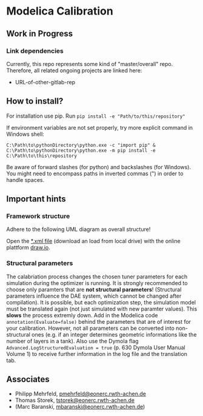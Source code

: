 # Modelica Calibration

## Work in Progress

### Link dependencies

Currently, this repo represents some kind of "master/overall" repo. Therefore, all related ongoing projects are linked here:

*  URL-of-other-gitlab-rep

## How to install?

For installation use pip. Run `pip install -e "Path/to/this/repository"`

If environment variables are not set properly, try more explicit command in Windows shell:

`C:\Path\to\pythonDirectory\python.exe -c "import pip" & C:\Path\to\pythonDirectory\python.exe -m pip install -e C:\Path\to\this\repository`

Be aware of forward slashes (for python) and backslashes (for Windows). You might need to encompass paths in inverted commas (") in order to handle spaces.


## Important hints

### Framework structure
Adhere to the following UML diagram as overall structure!

Open the [*.xml file](https://git.rwth-aachen.de/EBC/EBC_intern/modelica-calibration/blob/master/img/Calibration_Framework_EBC.xml) (download an load from local drive) with the online plattform [draw.io](draw.io).


### Structural parameters
The calabriation process changes the chosen tuner parameters for each simulation during the optimizer is running. It is strongly recommended to choose 
only paramters that are __not structural parameters__! (Structural parameters influence the DAE system, which cannot be changed after compilation). 
It is possible, but each optimization step, the simulation model must be translated again (not just simulated with new paramter values). 
This __slows__ the process extremly down. Add in the Modelica code `annotation(Evaluate=false)` behind the parameters that are of interest for your calibration. 
However, not all parameters can be converted into non-structural ones (e.g. if an integer determines geometric informations like the number of layers in a tank). 
Also use the Dymola flag `Advanced.LogStructuredEvaluation = true` (p. 630 Dymola User Manual Volume 1) to receive further information in the log file and the translation tab.


## Associates
- Philipp Mehrfeld, pmehrfeld@eonerc.rwth-achen.de
- Thomas Storek, tstorek@eonerc.rwth-achen.de
- (Marc Baranski, mbaranski@eonerc.rwth-achen.de)


